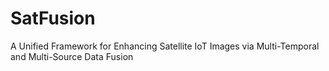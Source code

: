 # SatFusion
A Unified Framework for Enhancing Satellite IoT Images via Multi-Temporal and Multi-Source Data Fusion
